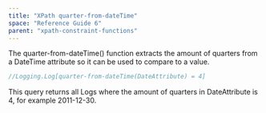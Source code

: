 ```yaml
---
title: "XPath quarter-from-dateTime"
space: "Reference Guide 6"
parent: "xpath-constraint-functions"
---
```



The quarter-from-dateTime() function extracts the amount of quarters from a DateTime attribute so it can be used to compare to a value.

```java
//Logging.Log[quarter-from-dateTime(DateAttribute) = 4]
```

This query returns all Logs where the amount of quarters in DateAttribute is 4, for example 2011-12-30.

